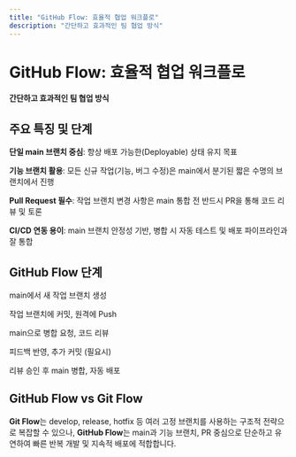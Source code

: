 ```yaml
---
title: "GitHub Flow: 효율적 협업 워크플로"
description: "간단하고 효과적인 팀 협업 방식"
---
```


# GitHub Flow: 효율적 협업 워크플로

**간단하고 효과적인 팀 협업 방식**

## 주요 특징 및 단계

**단일 main 브랜치 중심**: 항상 배포 가능한(Deployable) 상태 유지 목표

**기능 브랜치 활용**: 모든 신규 작업(기능, 버그 수정)은 main에서 분기된 짧은 수명의 브랜치에서 진행

**Pull Request 필수**: 작업 브랜치 변경 사항은 main 통합 전 반드시 PR을 통해 코드 리뷰 및 토론

**CI/CD 연동 용이**: main 브랜치 안정성 기반, 병합 시 자동 테스트 및 배포 파이프라인과 잘 통합

## GitHub Flow 단계

main에서 새 작업 브랜치 생성

작업 브랜치에 커밋, 원격에 Push

main으로 병합 요청, 코드 리뷰

피드백 반영, 추가 커밋 (필요시)

리뷰 승인 후 main 병합, 자동 배포

## GitHub Flow vs Git Flow

**Git Flow**는 develop, release, hotfix 등 여러 고정 브랜치를 사용하는 구조적 전략으로 복잡할 수 있으나, **GitHub Flow**는 main과 기능 브랜치, PR 중심으로 단순하고 유연하여 빠른 반복 개발 및 지속적 배포에 적합합니다.
